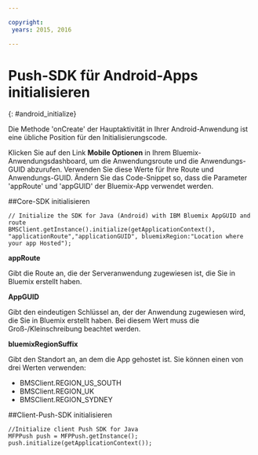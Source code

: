 ```yaml
---

copyright:
 years: 2015, 2016

---
```


# Push-SDK für Android-Apps initialisieren
{: #android_initialize}

Die Methode 'onCreate' der Hauptaktivität in Ihrer Android-Anwendung ist eine übliche Position für den Initialisierungscode.

Klicken Sie auf den Link **Mobile Optionen** in Ihrem Bluemix-Anwendungsdashboard, um
die Anwendungsroute und die Anwendungs-GUID abzurufen. Verwenden Sie diese Werte für Ihre Route und Anwendungs-GUID. Ändern Sie das Code-Snippet so, dass die Parameter 'appRoute' und 'appGUID' der Bluemix-App verwendet werden.


##Core-SDK initialisieren

```
// Initialize the SDK for Java (Android) with IBM Bluemix AppGUID and route
BMSClient.getInstance().initialize(getApplicationContext(), "applicationRoute","applicationGUID", bluemixRegion:"Location where your app Hosted");
```


**appRoute**

Gibt die Route an, die der Serveranwendung zugewiesen ist, die Sie in Bluemix erstellt haben.

**AppGUID**

Gibt den eindeutigen Schlüssel an, der der Anwendung zugewiesen wird, die Sie in Bluemix erstellt haben. Bei diesem Wert muss die Groß-/Kleinschreibung beachtet werden.

**bluemixRegionSuffix**

Gibt den Standort an, an dem die App gehostet ist. Sie können einen von drei Werten verwenden:

- BMSClient.REGION_US_SOUTH
- BMSClient.REGION_UK
- BMSClient.REGION_SYDNEY

##Client-Push-SDK initialisieren

```
//Initialize client Push SDK for Java
MFPPush push = MFPPush.getInstance();
push.initialize(getApplicationContext());
```
